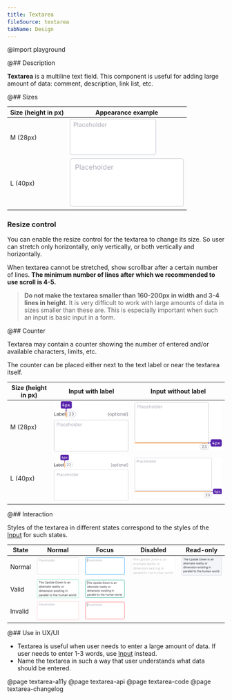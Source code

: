 ```yaml
---
title: Textarea
fileSource: textarea
tabName: Design
---
```


@import playground

@## Description

**Textarea** is a multiline text field. This component is useful for adding large amount of data: comment, description, link list, etc.

@## Sizes

| Size (height in px) | Appearance example                 |
| ------------------- | ---------------------------------- |
| M (28px)            | ![input with M size](static/m.png) |
| L (40px)            | ![input with L size](static/l.png) |

### Resize control

You can enable the resize control for the textarea to change its size. So user can stretch only horizontally, only vertically, or both vertically and horizontally.

When textarea cannot be stretched, show scrollbar after a certain number of lines. **The minimum number of lines after which we recommended to use scroll is 4-5.**

> **Do not make the textarea smaller than 160-200px in width and 3-4 lines in height**. It is very difficult to work with large amounts of data in sizes smaller than these are. This is especially important when such an input is basic input in a form.

@## Counter

Textarea may contain a counter showing the number of entered and/or available characters, limits, etc.

The counter can be placed either next to the text label or near the textarea itself.

| Size (height in px) | Input with label                                       | Input without label                                          |
| ------------------- | ------------------------------------------------------ | ------------------------------------------------------------ |
| M (28px)            | ![input with M size and counter](static/counter-M.png) | ![input with M size and counter](static/counter-inner-M.png) |
| L (40px)            | ![input with L size and counter](static/counter-L.png) | ![input with L size and counter](static/counter-inner-L.png) |

@## Interaction

Styles of the textarea in different states correspond to the styles of the [Input](/components/input/) for such states.

| State   | Normal                                 | Focus                                                     | Disabled                                 | Read-only                                |
| ------- | -------------------------------------- | --------------------------------------------------------- | ---------------------------------------- | ---------------------------------------- |
| Normal  | ![default input](static/m.png)         | ![default focus](static/m-focus.png)                      | ![disabled input](static/m-disabled.png) | ![readonly input](static/m-readonly.png) |
| Valid   | ![valid input](static/m-valid.png)     | ![input with valid focus](static/m-valid-focus.png)       |                                          |                                          |
| Invalid | ![invalid input](static/m-invalid.png) | ![ininput with invalid focus](static/m-invalid-focus.png) |                                          |                                          |

@## Use in UX/UI

- Textarea is useful when user needs to enter a large amount of data. If user needs to enter 1-3 words, use [Input](/components/input/) instead.
- Name the textarea in such a way that user understands what data should be entered.

@page textarea-a11y
@page textarea-api
@page textarea-code
@page textarea-changelog
